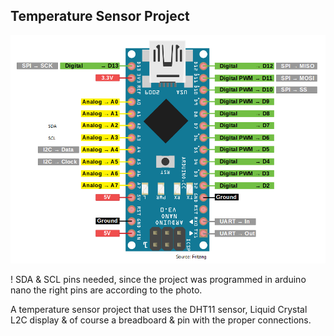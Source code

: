 Temperature Sensor Project
------

![](https://raw.githubusercontent.com/AlexandrosPanag/My_Arduino_Projects/main/Temperature_Sensor_Project/5e6af0f799e3da532562364d13068cbaa3a63863.png) 

! SDA & SCL pins needed, since the project was programmed in arduino nano the right pins are according to the photo.

A temperature sensor project that uses the DHT11 sensor, Liquid Crystal L2C display & of course a breadboard & pin with the proper connections.
